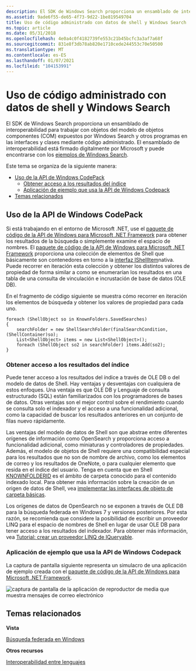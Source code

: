 ```yaml
---
description: El SDK de Windows Search proporciona un ensamblado de interoperabilidad para trabajar con objetos del modelo de objetos componentes (COM) expuestos por Windows Search y otros programas en las interfaces y clases mediante código administrado.
ms.assetid: 9ade6f55-de65-4f73-9d22-1be819549704
title: Uso de código administrado con datos de shell y Windows Search
ms.topic: article
ms.date: 05/31/2018
ms.openlocfilehash: 4e0a4c0f4182739fe553c21b45bcfc3a3af7a68f
ms.sourcegitcommit: 831e8f3db78ab820e1710cede244553c70e50500
ms.translationtype: MT
ms.contentlocale: es-ES
ms.lasthandoff: 01/07/2021
ms.locfileid: "104153991"
---
```

# <a name="using-managed-code-with-shell-data-and-windows-search"></a>Uso de código administrado con datos de shell y Windows Search

El SDK de Windows Search proporciona un ensamblado de interoperabilidad para trabajar con objetos del modelo de objetos componentes (COM) expuestos por Windows Search y otros programas en las interfaces y clases mediante código administrado. El ensamblado de interoperabilidad está firmado digitalmente por Microsoft y puede encontrarse con los [ejemplos de Windows Search](-search-samples-ovw.md).

Este tema se organiza de la siguiente manera:

-   [Uso de la API de Windows CodePack](#using-the-windows-api-codepack)
    -   [Obtener acceso a los resultados del índice](#accessing-index-results)
    -   [Aplicación de ejemplo que usa la API de Windows Codepack](#sample-application-using-the-windows-api-codepack)
-   [Temas relacionados](#related-topics)

## <a name="using-the-windows-api-codepack"></a>Uso de la API de Windows CodePack

Si está trabajando en el entorno de Microsoft .NET, use el [paquete de código de la API de Windows para Microsoft .NET Framework](https://www.nuget.org/packages/Microsoft.Windows.Compatibility) para obtener los resultados de la búsqueda o simplemente examine el espacio de nombres. El [paquete de código de la API de Windows para Microsoft .NET Framework](https://www.nuget.org/packages/Microsoft.Windows.Compatibility) proporciona una colección de elementos de Shell que básicamente son contenedores en torno a la [interfaz IShellItem](/windows/win32/api/shobjidl_core/nn-shobjidl_core-ishellitem)nativa. Puede recorrer en iteración esta colección y obtener los distintos valores de propiedad de forma similar a como se enumerarían los resultados en una tabla de una consulta de vinculación e incrustación de base de datos (OLE DB).

En el fragmento de código siguiente se muestra cómo recorrer en iteración los elementos de búsqueda y obtener los valores de propiedad para cada uno.


```
foreach (ShellObject so in KnownFolders.SavedSearches)
{
    searchFolder = new ShellSearchFolder(finalSearchCondition, (ShellContainer)so);
    List<ShellObject> items = new List<ShellObject>();
    foreach (ShellObject so2 in searchFolder) items.Add(so2);   
}
```



### <a name="accessing-index-results"></a>Obtener acceso a los resultados del índice

Puede tener acceso a los resultados del índice a través de OLE DB o del modelo de datos de Shell. Hay ventajas y desventajas con cualquiera de estos enfoques. Una ventaja es que OLE DB y Lenguaje de consulta estructurado (SQL) están familiarizados con los programadores de bases de datos. Otras ventajas son el mejor control sobre el rendimiento cuando se consulta solo el indexador y el acceso a una funcionalidad adicional, como la capacidad de buscar los resultados anteriores en un conjunto de filas nuevo rápidamente.

Las ventajas del modelo de datos de Shell son que abstrae entre diferentes orígenes de información como OpenSearch y proporciona acceso a funcionalidad adicional, como miniaturas y controladores de propiedades. Además, el modelo de objetos de Shell requiere una compatibilidad especial para los resultados que no son de nombre de archivo, como los elementos de correo y los resultados de OneNote, o para cualquier elemento que resida en el índice del usuario. Tenga en cuenta que en Shell [KNOWNFOLDERID](../shell/knownfolderid.md) es el ámbito de carpeta conocido para el contenido indexado local. Para obtener más información sobre la creación de un origen de datos de Shell, vea [implementar las interfaces de objeto de carpeta básicas](/previous-versions/windows/desktop/legacy/cc144093(v=vs.85)).

Los orígenes de datos de OpenSearch no se exponen a través de OLE DB para la búsqueda federada en Windows 7 y versiones posteriores. Por esta razón, se recomienda que considere la posibilidad de escribir un proveedor LINQ para el espacio de nombres de Shell en lugar de usar OLE DB para tener acceso a los resultados del indexador. Para obtener más información, vea [Tutorial: crear un proveedor LINQ de IQueryable](/previous-versions/bb546158(v=vs.140)).

### <a name="sample-application-using-the-windows-api-codepack"></a>Aplicación de ejemplo que usa la API de Windows Codepack

La captura de pantalla siguiente representa un simulacro de una aplicación de ejemplo creada con el [paquete de código de la API de Windows para Microsoft .NET Framework](https://www.nuget.org/packages/Microsoft.Windows.Compatibility).

![captura de pantalla de la aplicación de reproductor de media que muestra mensajes de correo electrónico](images/folderid-searchhome.png)

## <a name="related-topics"></a>Temas relacionados

<dl> <dt>

**Vista**
</dt> <dt>

[Búsqueda federada en Windows](-search-federated-search-overview.md)
</dt> <dt>

**Otros recursos**
</dt> <dt>

[Interoperabilidad entre lenguajes](/previous-versions/dotnet/netframework-1.1/730f1wy3(v=vs.71))
</dt> </dl>

 

 
